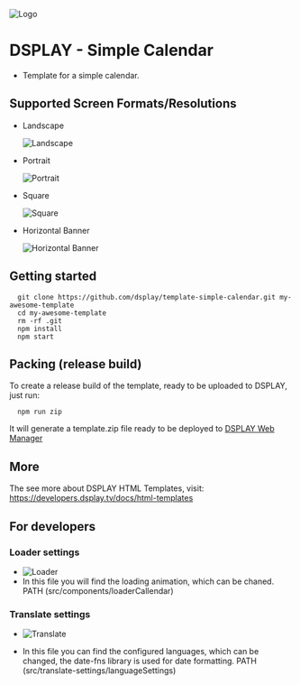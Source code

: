 ![Logo](docs/dsplay-logo.png)

# DSPLAY - Simple Calendar
- Template for a simple calendar.

## Supported Screen Formats/Resolutions

- Landscape

  ![Landscape](docs/screenshots/landscape.png)
- Portrait

  ![Portrait](docs/screenshots/portrait.png)
- Square

  ![Square](docs/screenshots/square.png)
- Horizontal Banner

  ![Horizontal Banner](docs/screenshots/horizontalBanner.png)

## Getting started
```
  git clone https://github.com/dsplay/template-simple-calendar.git my-awesome-template
  cd my-awesome-template
  rm -rf .git
  npm install
  npm start
```

## Packing (release build)
  To create a release build of the template, ready to be uploaded to DSPLAY, just run:
  ```
    npm run zip
  ```
  It will generate a template.zip file ready to be deployed to [DSPLAY Web Manager](https://manager.dsplay.tv/template/create)

## More

The see more about DSPLAY HTML Templates, visit: https://developers.dsplay.tv/docs/html-templates

## For developers

### Loader settings
- ![Loader](docs/screenshots/loader.png)
- In this file you will find the loading animation, which can be chaned. PATH (src/components/loaderCallendar)

### Translate settings
- ![Translate](docs/screenshots/translate.png)

- In this file you can find the configured languages, which can be changed, the date-fns library is used for date formatting. PATH (src/translate-settings/languageSettings)